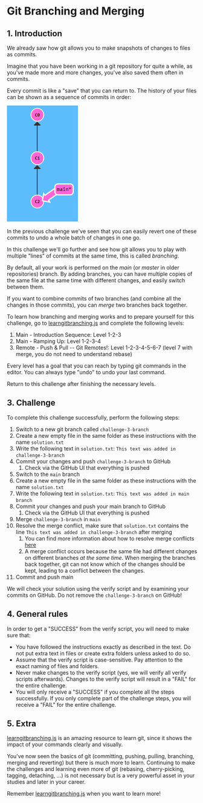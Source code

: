 # Git Branching and Merging

## 1. Introduction

We already saw how git allows you to make snapshots of changes to files as commits.

Imagine that you have been working in a git repository for quite a while, as you've made more and more changes, you've also saved them often in commits.

Every commit is like a "save" that you can return to. The history of your files can be shown as a sequence of commits in order:

<a href="./commit-history.png" target="_blank">
    <img src="./commit-history.png">
</a>

In the previous challenge we've seen that you can easily revert one of these commits to undo a whole batch of changes in one go.

In this challenge we'll go further and see how git allows you to play with multiple "lines" of commits at the same time, this is called _branching_.

By default, all your work is performed on the _main_ (or _master_ in older repositories) branch. By adding branches, you can have multiple copies of the same file at the same time with different changes, and easily switch between them.

If you want to combine commits of two branches (and combine all the changes in those commits), you can _merge_ two branches back together.

To learn how branching and merging works and to prepare yourself for this challenge, go to [learngitbranching.js](https://learngitbranching.js.org/) and complete the following levels:

1. Main - Introduction Sequence: Level 1-2-3
1. Main - Ramping Up: Level 1-2-3-4
1. Remote - Push & Pull -- Git Remotes!: Level 1-2-3-4-5-6-7 (level 7 with merge, you do not need to understand rebase)

Every level has a goal that you can reach by typing git commands in the editor. You can always type "undo" to undo your last command.

Return to this challenge after finishing the necessary levels.

## 3. Challenge

To complete this challenge successfully, perform the following steps:

1. Switch to a new git branch called `challenge-3-branch`
1. Create a new empty file in the same folder as these instructions with the name `solution.txt`
1. Write the following text in `solution.txt`: `This text was added in challenge-3-branch`
1. Commit your changes and push `challenge-3-branch` to GitHub
    1. Check via the GitHub UI that everything is pushed
1. Switch to the `main` branch
1. Create a new empty file in the same folder as these instructions with the name `solution.txt`
1. Write the following text in `solution.txt`: `This text was added in main branch`
1. Commit your changes and push your main branch to GitHub
    1. Check via the GitHub UI that everything is pushed
1. Merge `challenge-3-branch` in `main`
1. Resolve the merge conflict, make sure that `solution.txt` contains the line `This text was added in challenge-3-branch` after merging
    1. You can find more information about how to resolve merge conflicts [here](https://docs.github.com/en/pull-requests/collaborating-with-pull-requests/addressing-merge-conflicts/resolving-a-merge-conflict-using-the-command-line)
    1. A merge conflict occurs because the same file had different changes on different branches _at the same time_. When merging the branches back together, git can not know which of the changes should be kept, leading to a conflict between the changes.
1. Commit and push main

We will check your solution using the verify script and by examining your commits on GitHub. Do not remove the `challenge-3-branch` on GitHub!

## 4. General rules

In order to get a "SUCCESS" from the verify script, you will need to make sure that:

-   You have followed the instructions exactly as described in the text. Do not put extra text in files or create extra folders unless asked to do so.
-   Assume that the verify script is case-sensitive. Pay attention to the exact naming of files and folders.
-   Never make changes to the verify script (yes, we will verify all verify scripts afterwards). Changes to the verify script will result in a "FAIL" for the entire challenge.
-   You will only receive a "SUCCESS" if you complete all the steps successfully. If you only complete part of the challenge steps, you will receive a "FAIL" for the entire challenge.

## 5. Extra

[learngitbranching.js](https://learngitbranching.js.org/) is an amazing resource to learn git, since it shows the impact of your commands clearly and visually.

You've now seen the basics of git (committing, pushing, pulling, branching, merging and reverting) but there is much more to learn. Continuing to make the challenges and learning even more of git (rebasing, cherry-picking, tagging, detaching, ...) is not necessary but is a very powerful asset in your studies and later in your career.

Remember [learngitbranching.js](https://learngitbranching.js.org/) when you want to learn more!